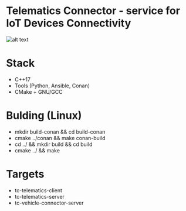 # Telematics Connector - service for IoT Devices Connectivity
![alt text](https://i.ibb.co/hgtM5tt/Screenshot-from-2022-06-22-20-52-34.png)

# Stack
 - C++17 
 - Tools (Python, Ansible, Conan)
 - CMake + GNU/GCC

# Bulding (Linux)
* mkdir build-conan && cd build-conan
* cmake ../conan && make conan-build
* cd ../ && mkdir build && cd build
* cmake ../ && make

# Targets
* tc-telematics-client
* tc-telematics-server
* tc-vehicle-connector-server
